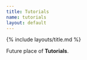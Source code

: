 ```yaml
---
title: Tutorials
name: tutorials
layout: default
---
```


{% include layouts/title.md %}

Future place of __Tutorials__.